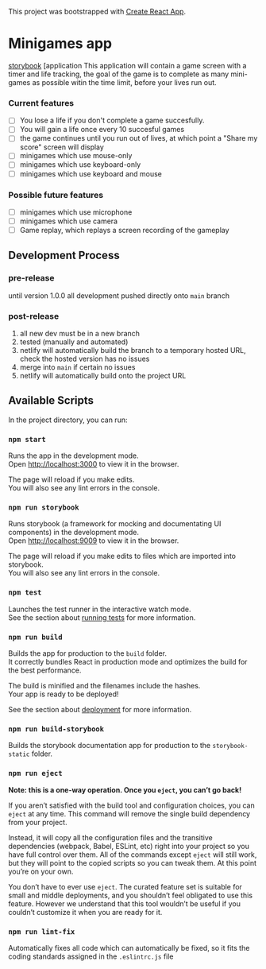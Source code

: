 This project was bootstrapped with [Create React App](https://github.com/facebook/create-react-app).

# Minigames app

[storybook](https://storybook-minigames.georgewl.dev/) 
[application
This application will contain a game screen with a timer and life tracking, the goal of the game is to complete as many mini-games as possible witin the time limit, before your lives run out.

### Current features

- [ ] You lose a life if you don't complete a game succesfully.
- [ ] You will gain a life once every 10 succesful games
- [ ] the game continues until you run out of lives, at which point a "Share my score" screen will display
- [ ] minigames which use mouse-only
- [ ] minigames which use keyboard-only
- [ ] minigames which use keyboard and mouse

### Possible future features

- [ ] minigames which use microphone
- [ ] minigames which use camera
- [ ] Game replay, which replays a screen recording of the gameplay

## Development Process

### pre-release
until version 1.0.0 all development pushed directly onto `main` branch 

### post-release
1. all new dev must be in a new branch
2. tested (manually and automated) 
4. netlify will automatically build the branch to a temporary hosted URL, check the hosted version has no issues
5. merge into `main` if certain no issues
6. netlify will automatically build onto the project URL

## Available Scripts

In the project directory, you can run:

### `npm start`

Runs the app in the development mode.\
Open [http://localhost:3000](http://localhost:3000) to view it in the browser.

The page will reload if you make edits.\
You will also see any lint errors in the console.

### `npm run storybook`

Runs storybook (a framework for mocking and documentating UI components) in the development mode.\
Open [http://localhost:9009](http://localhost:9009) to view it in the browser.

The page will reload if you make edits to files which are imported into storybook.\
You will also see any lint errors in the console.

### `npm test`

Launches the test runner in the interactive watch mode.\
See the section about [running tests](https://facebook.github.io/create-react-app/docs/running-tests) for more information.

### `npm run build`

Builds the app for production to the `build` folder.\
It correctly bundles React in production mode and optimizes the build for the best performance.

The build is minified and the filenames include the hashes.\
Your app is ready to be deployed!

See the section about [deployment](https://facebook.github.io/create-react-app/docs/deployment) for more information.

### `npm run build-storybook`

Builds the storybook documentation app for production to the `storybook-static` folder.

### `npm run eject`

**Note: this is a one-way operation. Once you `eject`, you can’t go back!**

If you aren’t satisfied with the build tool and configuration choices, you can `eject` at any time. This command will remove the single build dependency from your project.

Instead, it will copy all the configuration files and the transitive dependencies (webpack, Babel, ESLint, etc) right into your project so you have full control over them. All of the commands except `eject` will still work, but they will point to the copied scripts so you can tweak them. At this point you’re on your own.

You don’t have to ever use `eject`. The curated feature set is suitable for small and middle deployments, and you shouldn’t feel obligated to use this feature. However we understand that this tool wouldn’t be useful if you couldn’t customize it when you are ready for it.

### `npm run lint-fix`

Automatically fixes all code which can automatically be fixed, so it fits the coding standards assigned in the `.eslintrc.js` file
